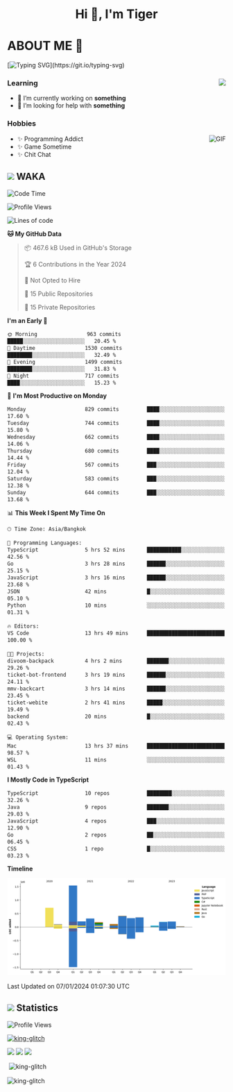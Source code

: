 <h1 align="center">Hi 👋, I'm Tiger</h1>




# ABOUT ME 💬

[![Typing SVG](https://readme-typing-svg.herokuapp.com?color=22F771&vCenter=true&lines=A+perssionate+developer+from+nowhere.)](https://git.io/typing-svg)

<div>
 <img align="right" src="https://spotify-github-profile.vercel.app/api/view?uid=12129734423&cover_image=false&theme=default&bar_color=22d016&bar_color_cover=true" />
 <h3>Learning</h3>
 
 <ul>
  <li>🔭 I’m currently working on <b>something</b></li>
  <li>🤝 I’m looking for help with <b>something</b></li>
 </ul>
 
</div>
<div>
 <h3>Hobbies</h3>
 <img align="right" height="475px"  alt="GIF" src="https://i.pinimg.com/originals/1f/b7/db/1fb7dbee557e5ed509f7517da8a84d58.gif" />
 <ul>
  <li>✨ Programming Addict</li>
  <li>✨ Game Sometime</li>
  <li>✨ Chit Chat</li>
 </ul>
 
</div>



## <img height="40" src="https://raw.githubusercontent.com/innng/innng/master/assets/kyubey.gif"/> WAKA

<!--START_SECTION:waka-->
![Code Time](http://img.shields.io/badge/Code%20Time-1%2C748%20hrs%2042%20mins-blue)

![Profile Views](http://img.shields.io/badge/Profile%20Views-0-blue)

![Lines of code](https://img.shields.io/badge/From%20Hello%20World%20I%27ve%20Written-4.7%20million%20lines%20of%20code-blue)

**🐱 My GitHub Data** 

> 📦 467.6 kB Used in GitHub's Storage 
 > 
> 🏆 6 Contributions in the Year 2024
 > 
> 🚫 Not Opted to Hire
 > 
> 📜 15 Public Repositories 
 > 
> 🔑 15 Private Repositories 
 > 
**I'm an Early 🐤** 

```text
🌞 Morning                963 commits         █████░░░░░░░░░░░░░░░░░░░░   20.45 % 
🌆 Daytime                1530 commits        ████████░░░░░░░░░░░░░░░░░   32.49 % 
🌃 Evening                1499 commits        ████████░░░░░░░░░░░░░░░░░   31.83 % 
🌙 Night                  717 commits         ████░░░░░░░░░░░░░░░░░░░░░   15.23 % 
```
📅 **I'm Most Productive on Monday** 

```text
Monday                   829 commits         ████░░░░░░░░░░░░░░░░░░░░░   17.60 % 
Tuesday                  744 commits         ████░░░░░░░░░░░░░░░░░░░░░   15.80 % 
Wednesday                662 commits         ████░░░░░░░░░░░░░░░░░░░░░   14.06 % 
Thursday                 680 commits         ████░░░░░░░░░░░░░░░░░░░░░   14.44 % 
Friday                   567 commits         ███░░░░░░░░░░░░░░░░░░░░░░   12.04 % 
Saturday                 583 commits         ███░░░░░░░░░░░░░░░░░░░░░░   12.38 % 
Sunday                   644 commits         ███░░░░░░░░░░░░░░░░░░░░░░   13.68 % 
```


📊 **This Week I Spent My Time On** 

```text
🕑︎ Time Zone: Asia/Bangkok

💬 Programming Languages: 
TypeScript               5 hrs 52 mins       ███████████░░░░░░░░░░░░░░   42.56 % 
Go                       3 hrs 28 mins       ██████░░░░░░░░░░░░░░░░░░░   25.15 % 
JavaScript               3 hrs 16 mins       ██████░░░░░░░░░░░░░░░░░░░   23.68 % 
JSON                     42 mins             █░░░░░░░░░░░░░░░░░░░░░░░░   05.10 % 
Python                   10 mins             ░░░░░░░░░░░░░░░░░░░░░░░░░   01.31 % 

🔥 Editors: 
VS Code                  13 hrs 49 mins      █████████████████████████   100.00 % 

🐱‍💻 Projects: 
divoom-backpack          4 hrs 2 mins        ███████░░░░░░░░░░░░░░░░░░   29.26 % 
ticket-bot-frontend      3 hrs 19 mins       ██████░░░░░░░░░░░░░░░░░░░   24.11 % 
mmv-backcart             3 hrs 14 mins       ██████░░░░░░░░░░░░░░░░░░░   23.45 % 
ticket-webite            2 hrs 41 mins       █████░░░░░░░░░░░░░░░░░░░░   19.49 % 
backend                  20 mins             █░░░░░░░░░░░░░░░░░░░░░░░░   02.43 % 

💻 Operating System: 
Mac                      13 hrs 37 mins      █████████████████████████   98.57 % 
WSL                      11 mins             ░░░░░░░░░░░░░░░░░░░░░░░░░   01.43 % 
```

**I Mostly Code in TypeScript** 

```text
TypeScript               10 repos            ████████░░░░░░░░░░░░░░░░░   32.26 % 
Java                     9 repos             ███████░░░░░░░░░░░░░░░░░░   29.03 % 
JavaScript               4 repos             ███░░░░░░░░░░░░░░░░░░░░░░   12.90 % 
Go                       2 repos             ██░░░░░░░░░░░░░░░░░░░░░░░   06.45 % 
CSS                      1 repo              █░░░░░░░░░░░░░░░░░░░░░░░░   03.23 % 
```



**Timeline**

![Lines of Code chart](https://raw.githubusercontent.com/king-glitch/king-glitch/main/assets/bar_graph.png)


 Last Updated on 07/01/2024 01:07:30 UTC
<!--END_SECTION:waka-->
## <img height="40" src="https://raw.githubusercontent.com/innng/innng/master/assets/kyubey.gif"/> Statistics
![Profile Views](https://komarev.com/ghpvc/?username=king-glitch)  

<p align="left"> 
 <a href="https://github.com/ryo-ma/github-profile-trophy">
  <img src="https://github-profile-trophy.vercel.app/?username=king-glitch&theme=dracula" alt="king-glitch" />
 </a> </p>

![](https://github-profile-summary-cards.vercel.app/api/cards/profile-details?username=king-glitch&theme=dracula)
![](https://github-profile-summary-cards.vercel.app/api/cards/stats?username=king-glitch&theme=dracula) 
![](https://github-profile-summary-cards.vercel.app/api/cards/productive-time?username=king-glitch&theme=dracula)


<p>&nbsp;<img align="center" src="https://github-readme-stats.vercel.app/api?username=king-glitch&theme=dracula" alt="king-glitch" /></p>

<p><img align="center" src="https://github-readme-streak-stats.herokuapp.com/?user=king-glitch&theme=dracula" alt="king-glitch" /></p>

